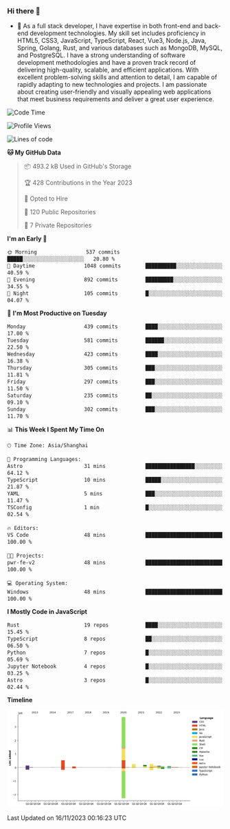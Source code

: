 ### Hi there 👋

- 🌱 As a full stack developer, I have expertise in both front-end and back-end development technologies. My skill set includes proficiency in HTML5, CSS3, JavaScript, TypeScript, React, Vue3, Node.js, Java, Spring, Golang, Rust, and various databases such as MongoDB, MySQL, and PostgreSQL. I have a strong understanding of software development methodologies and have a proven track record of delivering high-quality, scalable, and efficient applications. With excellent problem-solving skills and attention to detail, I am capable of rapidly adapting to new technologies and projects. I am passionate about creating user-friendly and visually appealing web applications that meet business requirements and deliver a great user experience.

<!--START_SECTION:waka-->
![Code Time](http://img.shields.io/badge/Code%20Time-1%2C158%20hrs%2058%20mins-blue)

![Profile Views](http://img.shields.io/badge/Profile%20Views-0-blue)

![Lines of code](https://img.shields.io/badge/From%20Hello%20World%20I%27ve%20Written-5.7%20million%20lines%20of%20code-blue)

**🐱 My GitHub Data** 

> 📦 493.2 kB Used in GitHub's Storage 
 > 
> 🏆 428 Contributions in the Year 2023
 > 
> 💼 Opted to Hire
 > 
> 📜 120 Public Repositories 
 > 
> 🔑 7 Private Repositories 
 > 
**I'm an Early 🐤** 

```text
🌞 Morning                537 commits         █████░░░░░░░░░░░░░░░░░░░░   20.80 % 
🌆 Daytime                1048 commits        ██████████░░░░░░░░░░░░░░░   40.59 % 
🌃 Evening                892 commits         █████████░░░░░░░░░░░░░░░░   34.55 % 
🌙 Night                  105 commits         █░░░░░░░░░░░░░░░░░░░░░░░░   04.07 % 
```
📅 **I'm Most Productive on Tuesday** 

```text
Monday                   439 commits         ████░░░░░░░░░░░░░░░░░░░░░   17.00 % 
Tuesday                  581 commits         ██████░░░░░░░░░░░░░░░░░░░   22.50 % 
Wednesday                423 commits         ████░░░░░░░░░░░░░░░░░░░░░   16.38 % 
Thursday                 305 commits         ███░░░░░░░░░░░░░░░░░░░░░░   11.81 % 
Friday                   297 commits         ███░░░░░░░░░░░░░░░░░░░░░░   11.50 % 
Saturday                 235 commits         ██░░░░░░░░░░░░░░░░░░░░░░░   09.10 % 
Sunday                   302 commits         ███░░░░░░░░░░░░░░░░░░░░░░   11.70 % 
```


📊 **This Week I Spent My Time On** 

```text
🕑︎ Time Zone: Asia/Shanghai

💬 Programming Languages: 
Astro                    31 mins             ████████████████░░░░░░░░░   64.12 % 
TypeScript               10 mins             █████░░░░░░░░░░░░░░░░░░░░   21.87 % 
YAML                     5 mins              ███░░░░░░░░░░░░░░░░░░░░░░   11.47 % 
TSConfig                 1 min               █░░░░░░░░░░░░░░░░░░░░░░░░   02.54 % 

🔥 Editors: 
VS Code                  48 mins             █████████████████████████   100.00 % 

🐱‍💻 Projects: 
pwr-fe-v2                48 mins             █████████████████████████   100.00 % 

💻 Operating System: 
Windows                  48 mins             █████████████████████████   100.00 % 
```

**I Mostly Code in JavaScript** 

```text
Rust                     19 repos            ████░░░░░░░░░░░░░░░░░░░░░   15.45 % 
TypeScript               8 repos             ██░░░░░░░░░░░░░░░░░░░░░░░   06.50 % 
Python                   7 repos             █░░░░░░░░░░░░░░░░░░░░░░░░   05.69 % 
Jupyter Notebook         4 repos             █░░░░░░░░░░░░░░░░░░░░░░░░   03.25 % 
Astro                    3 repos             █░░░░░░░░░░░░░░░░░░░░░░░░   02.44 % 
```



**Timeline**

![Lines of Code chart](https://raw.githubusercontent.com/elton/elton/main/assets/bar_graph.png)


 Last Updated on 16/11/2023 00:16:23 UTC
<!--END_SECTION:waka-->

<!--
**elton/elton** is a ✨ _special_ ✨ repository because its `README.md` (this file) appears on your GitHub profile.

Here are some ideas to get you started:

- 🔭 I’m currently working on ...
- 🌱 I’m currently learning ...
- 👯 I’m looking to collaborate on ...
- 🤔 I’m looking for help with ...
- 💬 Ask me about ...
- 📫 How to reach me: ...
- 😄 Pronouns: ...
- ⚡ Fun fact: ...
-->
